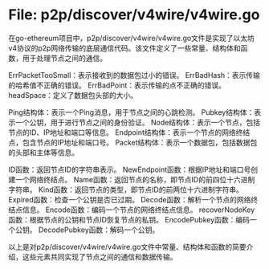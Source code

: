 # File: p2p/discover/v4wire/v4wire.go

在go-ethereum项目中，p2p/discover/v4wire/v4wire.go文件是实现了以太坊v4协议的p2p网络传输的底层通信代码。该文件定义了一些常量、结构体和函数，用于处理节点之间的通信。

ErrPacketTooSmall：表示接收到的数据包过小的错误。
ErrBadHash：表示传输的哈希值不正确的错误。
ErrBadPoint：表示传输的点不正确的错误。
headSpace：定义了数据包头部的大小。

Ping结构体：表示一个Ping消息，用于节点之间的心跳检测。
Pubkey结构体：表示一个公钥，用于进行节点之间的身份验证。
Node结构体：表示一个节点，包括节点的ID、IP地址和端口等信息。
Endpoint结构体：表示一个节点的网络终结点，包含节点的IP地址和端口号。
Packet结构体：表示一个数据包，包括数据包的头部和主体等信息。

ID函数：返回节点ID的字符串表示。
NewEndpoint函数：根据IP地址和端口号创建一个网络终结点。
Name函数：返回节点的名称，即节点ID的前四位十六进制字符串。
Kind函数：返回节点的类型，即节点ID的前两位十六进制字符串。
Expired函数：检查一个公钥是否已过期。
Decode函数：解析一个节点的网络终结点信息。
Encode函数：编码一个节点的网络终结点信息。
recoverNodeKey函数：根据节点的公钥和节点ID恢复节点的私钥。
EncodePubkey函数：编码一个公钥。
DecodePubkey函数：解码一个公钥。

以上是对p2p/discover/v4wire/v4wire.go文件中常量、结构体和函数的简要介绍，这些元素共同实现了节点之间的通信和数据传输。

